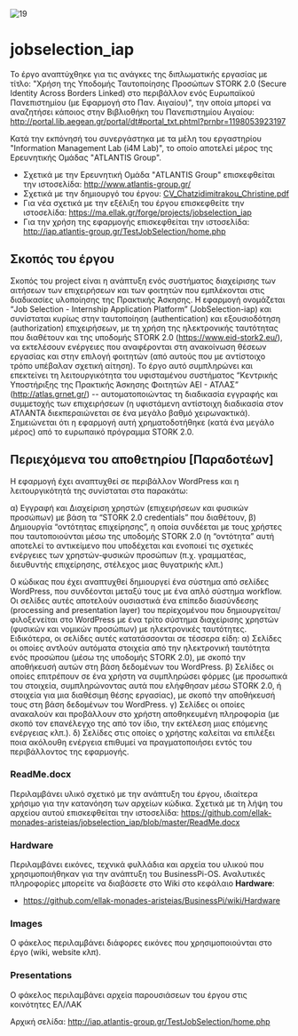![19](https://cloud.githubusercontent.com/assets/15156086/10582659/97fcc958-7691-11e5-9705-f6a93d8f0b4a.PNG)


# jobselection_iap

Το έργο αναπτύχθηκε για τις ανάγκες της διπλωματικής εργασίας με τίτλο: "Χρήση της Υποδομής Ταυτοποίησης Προσώπων STORK 2.0 (Secure Identity Across Borders Linked) στο περιβάλλον ενός Ευρωπαϊκού Πανεπιστημίου (με Εφαρμογή στο Παν. Αιγαίου)", την οποία μπορεί να αναζητήσει κάποιος στην Βιβλιοθήκη του Πανεπιστημίου Αιγαίου: http://portal.lib.aegean.gr/portal/dt#portal_txt.phtml?prnbr=1198053923197

Κατά την εκπόνησή του συνεργάστηκα με τα μέλη του εργαστηρίου "Information Management Lab (i4M Lab)", το οποίο αποτελεί μέρος της Ερευνητικής Ομάδας "ATLANTIS Group".

- Σχετικά με την Ερευνητική Ομάδα "ATLANTIS Group" επισκεφθείται την ιστοσελίδα: http://www.atlantis-group.gr/
- Σχετικά με την δημιουργό του έργου: [CV_Chatzidimitrakou_Christine.pdf](https://github.com/ellak-monades-aristeias/jobselection_iap/files/16151/CV_Chatzidimitrakou_Christine.pdf)
- Για νέα σχετικά με την εξέλιξη του έργου επισκεφθείτε την ιστοσελίδα: https://ma.ellak.gr/forge/projects/jobselection_iap 
- Για την χρήση της εφαρμογής επισκεφθείται την ιστοσελίδα: http://iap.atlantis-group.gr/TestJobSelection/home.php


## Σκοπός του έργου

Σκοπός του project είναι η ανάπτυξη ενός συστήματος διαχείρισης των αιτήσεων των επιχειρήσεων και των φοιτητών που εμπλέκονται στις διαδικασίες υλοποίησης της Πρακτικής Άσκησης. Η εφαρμογή ονομάζεται “Job Selection - Internship Application Platform” (JobSelection-iap) και συνίσταται κυρίως στην ταυτοποίηση (authentication) και εξουσιοδότηση (authorization) επιχειρήσεων, με τη χρήση της ηλεκτρονικής ταυτότητας που διαθέτουν και της υποδομής STORK 2.0 (https://www.eid-stork2.eu/), να εκτελέσουν ενέργειες που αναφέρονται στη ανακοίνωση θέσεων εργασίας και στην επιλογή φοιτητών (από αυτούς που με αντίστοιχο τρόπο υπέβαλαν σχετική αίτηση). Το έργο αυτό συμπληρώνει και επεκτείνει τη λειτουργικότητα του υφισταμένου συστήματος “Κεντρικής Υποστήριξης της Πρακτικής Άσκησης Φοιτητών ΑΕΙ - ΑΤΛΑΣ” (http://atlas.grnet.gr/) -- αυτοματοποιώντας τη διαδικασία εγγραφής και συμμετοχής των επιχειρήσεων (η υφιστάμενη αντίστοιχη διαδικασία στον ΑΤΛΑΝΤΑ διεκπεραιώνεται σε ένα μεγάλο βαθμό χειρωνακτικά).
Σημειώνεται ότι η εφαρμογή αυτή χρηματοδοτήθηκε (κατά ένα μεγάλο μέρος) από το ευρωπαικό πρόγραμμα STORK 2.0.

## Περιεχόμενα του αποθετηρίου [Παραδοτέων]

Η εφαρμογή έχει αναπτυχθεί σε περιβάλλον WordPress και η λειτουργικότητά της συνίσταται στα παρακάτω:

α) Εγγραφή και Διαχείριση χρηστών (επιχειρήσεων και φυσικών προσώπων) με βάση τα “STORK 2.0 credentials” που διαθέτουν,
β) Δημιουργία “οντότητας επιχείρησης”, η οποία συνδέεται με τους χρήστες που ταυτοποιούνται μέσω της υποδομής STORK 2.0 (η “οντότητα” αυτή αποτελεί το αντικείμενο που υποδέχεται και ενοποιεί τις σχετικές ενέργειες των χρηστών-φυσικών προσώπων (π.χ. γραμματέας, διευθυντής επιχείρησης, στέλεχος μιας θυγατρικής κλπ.)

Ο κώδικας που έχει αναπτυχθεί δημιουργεί ένα σύστημα από σελίδες WordPress, που συνδέονται μεταξύ τους με ένα απλό σύστημα workflow. Οι σελίδες αυτές αποτελούν ουσιαστικά ένα επίπεδο διασύνδεσης (processing and presentation layer) του περiεχομένου που δημιουργείται/φιλοξενείται στο WordPress με ένα τρίτο σύστημα διαχείρισης χρηστών (φυσικών και νομικών προσώπων) με ηλεκτρονικές ταυτότητες. Ειδικότερα, οι σελίδες αυτές κατατάσσονται σε τέσσερα είδη:
α) Σελίδες οι οποίες αντλούν αυτόματα στοιχεία από την ηλεκτρονική ταυτότητα ενός προσώπου (μέσω της υποδομής STORK 2.0), με σκοπό την αποθήκευσή αυτών στη βάση δεδομένων του WordPress.
β) Σελίδες οι οποίες επιτρέπουν σε ένα χρήστη να συμπληρώσει φόρμες (με προσωπικά του στοιχεία, συμπληρώνοντας αυτά που ελήφθησαν μέσω STORK 2.0, ή στοιχεία για μια διαθέσιμη θέσης εργασίας), με σκοπό την αποθήκευσή τους στη βάση δεδομένων του WordPress.
γ) Σελίδες οι οποίες ανακαλούν και προβάλλουν στο χρήστη αποθηκευμένη πληροφορία (με σκοπό τον επανέλεγχο της από τον ίδιο, την εκτέλεση μιας επόμενης ενέργειας κλπ.).
δ) Σελίδες στις οποίες ο χρήστης καλείται να επιλέξει ποια ακόλουθη ενέργεια επιθυμεί να πραγματοποιήσει εντός του περιβάλλοντος της εφαρμογής.

### ReadMe.docx

Περιλαμβάνει υλικό σχετικό με την ανάπτυξη του έργου, ιδιαίτερα χρήσιμο για την κατανόηση των αρχείων κώδικα. Σχετικά με τη λήψη του αρχείου αυτού επισκεφθείται την ιστοσελίδα: https://github.com/ellak-monades-aristeias/jobselection_iap/blob/master/ReadMe.docx

### Hardware

Περιλαμβάνει εικόνες, τεχνικά φυλλάδια και αρχεία του υλικού που χρησιμοποιήθηκαν για την ανάπτυξη του BusinessPi-OS. Αναλυτικές πληροφορίες μπορείτε να διαβάσετε στο Wiki στο κεφάλαιο **Hardware**:

- https://github.com/ellak-monades-aristeias/BusinessPi/wiki/Hardware

### Images

Ο φάκελος περιλαμβάνει διάφορες εικόνες που χρησιμοποιούνται στο έργο (wiki, website κλπ).

### Presentations

Ο φάκελος περιλαμβάνει αρχεία παρουσιάσεων του έργου στις κοινότητες ΕΛ/ΛΑΚ 






 





Αρχική σελίδα: http://iap.atlantis-group.gr/TestJobSelection/home.php

